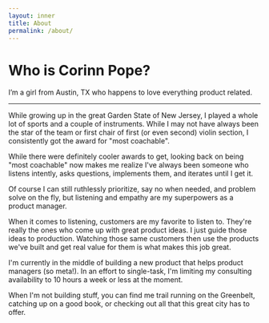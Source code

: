```yaml
---
layout: inner
title: About
permalink: /about/
---
```


# Who is Corinn Pope?

I’m a girl from Austin, TX who happens to love everything product related.  

---

While growing up in the great Garden State of New Jersey, I played a whole lot of sports and a couple of instruments. While I may not have always been the star of the team or first chair of first (or even second) violin section, I consistently got the award for "most coachable".  


While there were definitely cooler awards to get, looking back on being "most coachable" now makes me realize I've always been someone who listens intently, asks questions, implements them, and iterates until I get it.  


Of course I can still ruthlessly prioritize, say no when needed, and problem solve on the fly, but listening and empathy are my superpowers as a product manager.  


When it comes to listening, customers are my favorite to listen to. They're really the ones who come up with great product ideas. I just guide those ideas to production. Watching those same customers then use the products we've built and get real value for them is what makes this job great.  


I'm currently in the middle of building a new product that helps product managers (so meta!). In an effort to single-task, I'm limiting my consulting availability to 10 hours a week or less at the moment.  


When I'm not building stuff, you can find me trail running on the Greenbelt, catching up on a good book, or checking out all that this great city has to offer. 